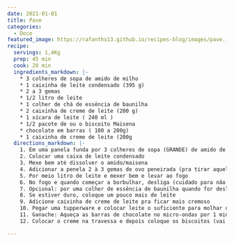 ```yaml
---
date: 2021-01-01
title: Pave
categories:
  - Doce
featured_image: https://rafanthx13.github.io/recipes-blog/images/pave.jpg
recipe:
  servings: 1,4Kg
  prep: 45 min
  cook: 20 min
  ingredients_markdown: |-
    * 3 colheres de sopa de amido de milho
    * 1 caixinha de leite condensado (395 g)
    * 2 a 3 gemas
    * 1/2 litro de leite
    * 1 colher de chá de essência de baunilha
    * 2 caixinha de creme de leite (200 g)
    * 1 xícara de leite ( 240 ml )
    * 1/2 pacote de ou o biscoito Maisena
    * chocolate em barras ( 180 a 200g)
    * 1 caixinha de creme de leite (200g
  directions_markdown: |-
    1. Em uma panela funda por 3 colheres de sopa (GRANDE) de amido de milho/maisena
    2. Colocar uma caixa de leite condensado
    3. Mexe bem até dissolver o amido/maisena
    4. Adicionar a penela 2 à 3 gemas de ovo peneirada (pra tirar aquela coisa)
    5. Por meio litro de leite e mexer bem e levar ao fogo
    6. No fogo e quando começar a borbulhar, desliga (cuidado para não queimar e para não raspar essa parte queimada para o creme)
    7. Opcional: por uma colher de essência de baunilha quando for desligar do fogo
    8. Se estiver duro, coloque um pouco mais de leite
    9. Adicione caixinha de creme de leite pra ficar mais cremoso
    10. Pegar uma tupperware e colocar leite o suficiente para molhar o biscoito *Montar*
    11. Ganache: Aqueça as barras de chocolate no micro-ondas por 1 minuto e depois mexa ela pra soltar. Adicionae uma caixa de creme de leite e misture
    12. Colocar o creme na travessa e depois coloque os biscoitos (vai primeiro o creme e depois o biscoito) e finalize com a ganache

---
```



